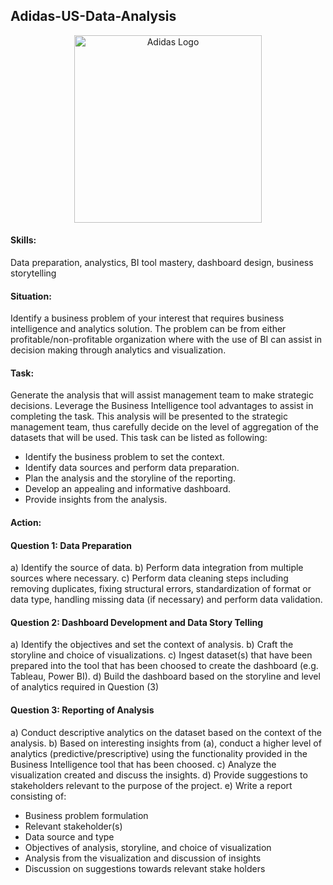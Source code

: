 ## Adidas-US-Data-Analysis

<p align="center">
<img width="300" alt="Adidas Logo" src="https://github.com/user-attachments/assets/0c6f2345-c005-4511-9338-42371d8c8724" />

#### Skills:
Data preparation, analystics, BI tool mastery, dashboard design, business storytelling

#### Situation:
Identify a business problem of your interest that requires business intelligence and analytics solution. The problem can be from either profitable/non-profitable organization where with the use of BI can assist in decision making through analytics and visualization.

#### Task:
Generate the analysis that will assist management team to make strategic decisions. Leverage the Business Intelligence tool advantages to assist in completing the task. This analysis will be presented to the strategic management team, thus carefully decide on the level of aggregation of the datasets that will be used. This task can be listed as following:
- Identify the business problem to set the context.
- Identify data sources and perform data preparation.
- Plan the analysis and the storyline of the reporting.
- Develop an appealing and informative dashboard.
- Provide insights from the analysis.

#### Action:
#### Question 1: Data Preparation
a) Identify the source of data.
b) Perform data integration from multiple sources where necessary.
c) Perform data cleaning steps including removing duplicates, fixing structural errors, standardization of format or data type, handling missing data (if necessary) and perform data validation.

#### Question 2: Dashboard Development and Data Story Telling
a) Identify the objectives and set the context of analysis.
b) Craft the storyline and choice of visualizations.
c) Ingest dataset(s) that have been prepared into the tool that has been choosed to create the dashboard (e.g. Tableau, Power BI).
d) Build the dashboard based on the storyline and level of analytics required in Question (3)

#### Question 3: Reporting of Analysis
a) Conduct descriptive analytics on the dataset based on the context of the analysis.
b) Based on interesting insights from (a), conduct a higher level of analytics (predictive/prescriptive) using the functionality provided in the Business Intelligence tool that has been choosed.
c) Analyze the visualization created and discuss the insights.
d) Provide suggestions to stakeholders relevant to the purpose of the project.
e) Write a report consisting of:
- Business problem formulation
- Relevant stakeholder(s)
- Data source and type
- Objectives of analysis, storyline, and choice of visualization
- Analysis from the visualization and discussion of insights
- Discussion on suggestions towards relevant stake holders
